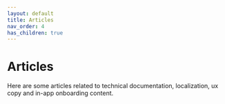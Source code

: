 ```yaml
---
layout: default
title: Articles
nav_order: 4
has_children: true
---
```


# Articles

Here are some articles related to technical documentation, localization, ux copy and in-app onboarding content.
